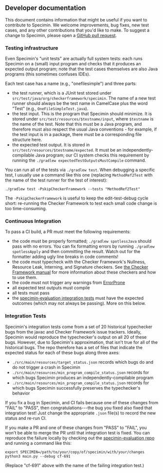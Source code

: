 ## Developer documentation

This document contains information that might be useful if you want to
contribute to Specimin. We welcome improvements, bug fixes, new test
cases, and any other contributions that you'd like to make. To suggest
a change to Specimin, please open a [GitHub pull request](https://docs.github.com/en/pull-requests/collaborating-with-pull-requests/proposing-changes-to-your-work-with-pull-requests/creating-a-pull-request).

### Testing infrastructure

Even Specimin's "unit tests" are actually full system tests: each
runs Specimin on a (small) input program and checks that it produces
an expected output program; note that the test cases themselves are
also Java programs (this sometimes confuses IDEs).

Each test case has a name (e.g., "onefilesimple") and three parts:
* the test runner, which is a JUnit test stored under
`src/test/java/org/checkerframework/specimin`. The name of a new
test runner should always be the test name in CamelCase plus the word
"Test" (e.g., `OneFileSimpleTest.java`).
* the test input. This is the program that Specimin should minimize.
It is stored under `src/test/resources/$testname/input`, where `$testname`
is the name of the test. Note that this must be a Java program,
and therefore must also respect the usual Java conventions - for example,
if the test input is in a package, there must be a corresponding file structure
here.
* the expected test output. It is stored in `src/test/resources/$testname/expected`.
It must be an independently-compilable Java program; our CI system checks this requirement
by running the `./gradlew expectedTestOutputsMustCompile` command.

You can run all of the tests via `./gradlew test`. When debugging a specific
test, I usually use a command like this one (replacing `MethodRef2Test` with the
name of the test runner for the test of interest):
```
./gradlew test -PskipCheckerFramework --tests "MethodRef2Test"
```

The `-PskipCheckerFramework` is useful to keep the edit-test-debug cycle
short: re-running the Checker Framework to test each small code change
is too time-consuming.

### Continuous Integration

To pass a CI build, a PR must meet the following requirements:
* the code must be properly formatted; `./gradlew spotlessJava` should
pass with no errors. You can fix formatting errors by running
`./gradlew spotlessApply` and then committing the result. Watch out
for the formatter adding ugly line breaks in code comments!
* the code must typecheck with the Checker Framework's Nullness,
Resource Leak, Interning, and Signature checkers. See
[the Checker Framework manual](https://checkerframework.org/manual/)
for more information about these checkers and how to use them.
* the code must not trigger any warnings from [ErrorProne](https://errorprone.info/)
* all expected test outputs must compile
* all tests must pass
* the [specimin-evaluation integration tests](https://github.com/njit-jerse/specimin-evaluation)
must have the expected outcomes (which may not always be passing). More on this below.

### Integration Tests

Specimin's integration tests come from a set of 20 historical typechecker
bugs from the javac and Checker Framework issue trackers. Ideally,
Specimin would reproduce the typechecker's output on all 20 of these bugs.
However, due to Specimin's approximation, that isn't true for all of the historical
bugs. The repo therefore has a set of files that indicate the expected status for
each of these bugs along three axes:
* `./src/main/resources/target_status.json` records which bugs do and do not
trigger a crash in Specimin
* `./src/main/resources/min_program_compile_status.json` records for which bugs
Specimin produces an independently-compilable program
* `./src/main/resources/min_program_compile_status.json` records for which bugs
Specimin successfully preserves the typechecker's behavior

If you fix a bug in Specimin, and CI fails because one of these changes from
"FAIL" to "PASS", then congratulations---the bug you fixed also fixed that
integration test! Just change the appropriate `.json` file(s) to record the new
status and re-run CI.

If you make a PR and one of these changes from "PASS" to "FAIL", you won't be
able to merge the PR until that integration test is fixed. You can reproduce the
failure locally by checking out the [specimin-evaluation repo](https://github.com/njit-jerse/specimin-evaluation)
and running a command like this:
```
export SPECIMIN=/path/to/your/copy/of/specimin/with/your/changes
python3 main.py --debug cf-691
```

(Replace "cf-691" above with the name of the failing integration test.)
